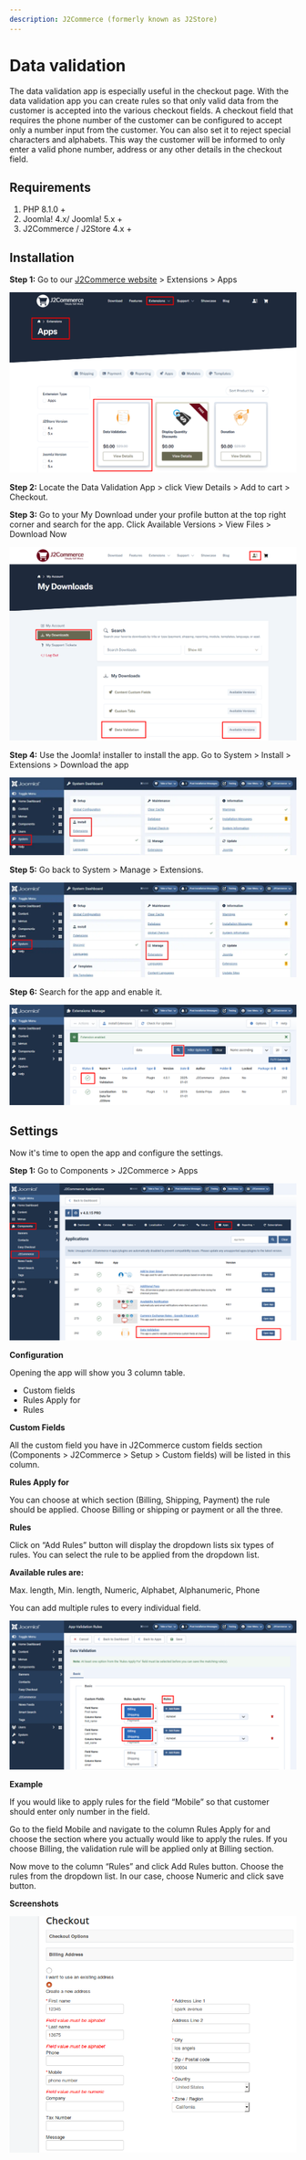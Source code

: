 ```yaml
---
description: J2Commerce (formerly known as J2Store)
---
```


# Data validation

The data validation app is especially useful in the checkout page. With the data validation app you can create rules so that only valid data from the customer is accepted into the various checkout fields. A checkout field that requires the phone number of the customer can be configured to accept only a number input from the customer. You can also set it to reject special characters and alphabets. This way the customer will be informed to only enter a valid phone number, address or any other details in the checkout field.

## Requirements <a href="#requirements" id="requirements"></a>

1. PHP 8.1.0 +
2. Joomla! 4.x/ Joomla! 5.x +
3. J2Commerce / J2Store 4.x +

## Installation <a href="#installation" id="installation"></a>

**Step 1:** Go to our [J2Commerce website](https://www.j2commerce.com/) > Extensions > Apps

![Data Validation](<../../assets/data-1.png>)

**Step 2:** Locate the Data Validation App > click View Details > Add to cart > Checkout.&#x20;

**Step 3:** Go to your My Download under your profile button at the top right corner and search for the app. Click Available Versions > View Files > Download Now

![Data Validation](<../../assets/data-2.png>)

**Step 4:** Use the Joomla! installer to install the app. Go to System > Install > Extensions > Download the app

![Data Validation](<../../assets/user-group-3 (8).webp>)

**Step 5:** Go back to System > Manage > Extensions.

![Data Validation](<../../assets/user-group-5 (8).webp>)

**Step 6:** Search for the app and enable it.

![Data Validation](<../../assets/data-3.png>)

## Settings <a href="#settings" id="settings"></a>

Now it's time to open the app and configure the settings.&#x20;

**Step 1:** Go to Components > J2Commerce > Apps

![Data Validation](<../../assets/data-4.png>)

**Configuration**

Opening the app will show you 3 column table.

* Custom fields
* Rules Apply for
* Rules

**Custom Fields**

All the custom field you have in J2Commerce custom fields section (Components > J2Commerce > Setup > Custom fields) will be listed in this column.

**Rules Apply for**

You can choose at which section (Billing, Shipping, Payment) the rule should be applied. Choose Billing or shipping or payment or all the three.

**Rules**

Click on “Add Rules” button will display the dropdown lists six types of rules. You can select the rule to be applied from the dropdown list.

**Available rules are:**

Max. length, Min. length, Numeric, Alphabet, Alphanumeric, Phone

You can add multiple rules to every individual field.

![Data Validation](<../../assets/data-5.png>)

**Example**

If you would like to apply rules for the field “Mobile” so that customer should enter only number in the field.

Go to the field Mobile and navigate to the column Rules Apply for and choose the section where you actually would like to apply the rules. If you choose Billing, the validation rule will be applied only at Billing section.

Now move to the column “Rules” and click Add Rules button. Choose the rules from the dropdown list. In our case, choose Numeric and click save button.

**Screenshots**

![dv02](https://raw.githubusercontent.com/j2store/doc-images/master/apps/data_validation/data-validation-02.png)
